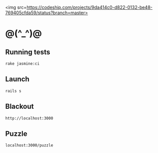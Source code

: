 <img src=https://codeship.com/projects/9da414c0-d822-0132-be48-769405cfda59/status?branch=master>

@(^_^)@
===


## Running tests

```
rake jasmine:ci
```

## Launch

```
rails s
```

## Blackout

```
http://localhost:3000
```

## Puzzle

```
localhost:3000/puzzle
```

